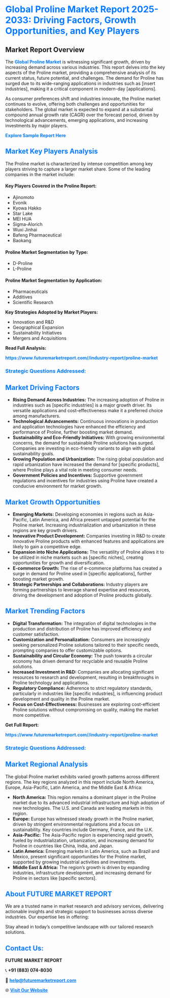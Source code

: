 <h1 style="color: #007BFF;">Global Proline Market Report 2025-2033: Driving Factors, Growth Opportunities, and Key Players</h1>

<section id="overview">
<h2>Market Report Overview</h2>
<p>The <a href="https://www.futuremarketreport.com//industry-report/proline-market" style="color: #007BFF; text-decoration: none;"><strong>Global Proline Market</strong></a> is witnessing significant growth, driven by increasing demand across various industries. This report delves into the key aspects of the Proline market, providing a comprehensive analysis of its current status, future potential, and challenges. The demand for Proline has surged due to its wide-ranging applications in industries such as [insert industries], making it a critical component in modern-day [applications].</p>
<p>As consumer preferences shift and industries innovate, the Proline market continues to evolve, offering both challenges and opportunities for stakeholders. The global market is expected to expand at a substantial compound annual growth rate (CAGR) over the forecast period, driven by technological advancements, emerging applications, and increasing investments by major players.</p>
</section>

<section id="overview">
<p><a href="https://www.futuremarketreport.com//request-sample/reportId=61163" style="color: #007BFF; text-decoration: none;"><strong>Explore Sample Report Here</strong></a></p>
</section>

<section id="key-players">
<h2 style="color: #007BFF;">Market Key Players Analysis</h2>
<p>The Proline market is characterized by intense competition among key players striving to capture a larger market share. Some of the leading companies in the market include:</p>
<h4>Key Players Covered in the Proline Report:</h4>
<ul><li>Ajinomoto</li><li>Evonik</li><li>Kyowa Hakko</li><li>Star Lake</li><li>MEI HUA</li><li>Sigma-Alorich</li><li>Wuxi Jinhai</li><li>Bafeng Pharmaceutical</li><li>Baokang</li></ul>
<h4>Proline Market Segmentation by Type:</h4>
<ul><li>D-Proline</li><li>L-Proline</li></ul>

<h4>Proline Market Segmentation by Application:</h4>
<ul><li>Pharmaceuticals</li><li>Additives</li><li>Scientific Research</li></ul>
<p><strong>Key Strategies Adopted by Market Players:</strong></p>
<ul>
<li>Innovation and R&D</li>
<li>Geographical Expansion</li>
<li>Sustainability Initiatives</li>
<li>Mergers and Acquisitions</li>
</ul>
</section>

<section>
<p><strong>Read Full Analysis: </strong></p><a href="https://www.futuremarketreport.com//industry-report/proline-market" style="color: #007BFF; text-decoration: none;"><strong>https://www.futuremarketreport.com//industry-report/proline-market</strong></a>
<h3 style="color: #007BFF;">Strategic Questions Addressed:</h3>
</section>

<section id="driving-factors">
<h2 style="color: #007BFF;">Market Driving Factors</h2>
<ul>
<li><strong>Rising Demand Across Industries:</strong> The increasing adoption of Proline in industries such as [specific industries] is a major growth driver. Its versatile applications and cost-effectiveness make it a preferred choice among manufacturers.</li>
<li><strong>Technological Advancements:</strong> Continuous innovations in production and application technologies have enhanced the efficiency and performance of Proline, further boosting market demand.</li>
<li><strong>Sustainability and Eco-Friendly Initiatives:</strong> With growing environmental concerns, the demand for sustainable Proline solutions has surged. Companies are investing in eco-friendly variants to align with global sustainability goals.</li>
<li><strong>Growing Population and Urbanization:</strong> The rising global population and rapid urbanization have increased the demand for [specific products], where Proline plays a vital role in meeting consumer needs.</li>
<li><strong>Government Policies and Incentives:</strong> Supportive government regulations and incentives for industries using Proline have created a conducive environment for market growth.</li>
</ul>
</section>

<section id="growth-opportunities">
<h2 style="color: #007BFF;">Market Growth Opportunities</h2>
<ul>
<li><strong>Emerging Markets:</strong> Developing economies in regions such as Asia-Pacific, Latin America, and Africa present untapped potential for the Proline market. Increasing industrialization and urbanization in these regions are key growth drivers.</li>
<li><strong>Innovative Product Development:</strong> Companies investing in R&D to create innovative Proline products with enhanced features and applications are likely to gain a competitive edge.</li>
<li><strong>Expansion into Niche Applications:</strong> The versatility of Proline allows it to be utilized in niche markets such as [specific niches], creating opportunities for growth and diversification.</li>
<li><strong>E-commerce Growth:</strong> The rise of e-commerce platforms has created a surge in demand for Proline used in [specific applications], further boosting market growth.</li>
<li><strong>Strategic Partnerships and Collaborations:</strong> Industry players are forming partnerships to leverage shared expertise and resources, driving the development and adoption of Proline products globally.</li>
</ul>
</section>

<section id="trending-factors">
<h2 style="color: #007BFF;">Market Trending Factors</h2>
<ul>
<li><strong>Digital Transformation:</strong> The integration of digital technologies in the production and distribution of Proline has improved efficiency and customer satisfaction.</li>
<li><strong>Customization and Personalization:</strong> Consumers are increasingly seeking personalized Proline solutions tailored to their specific needs, prompting companies to offer customizable options.</li>
<li><strong>Sustainability and Circular Economy:</strong> The push towards a circular economy has driven demand for recyclable and reusable Proline solutions.</li>
<li><strong>Increased Investment in R&D:</strong> Companies are allocating significant resources to research and development, resulting in breakthroughs in Proline technology and applications.</li>
<li><strong>Regulatory Compliance:</strong> Adherence to strict regulatory standards, particularly in industries like [specific industries], is influencing product development and quality in the Proline market.</li>
<li><strong>Focus on Cost-Effectiveness:</strong> Businesses are exploring cost-efficient Proline solutions without compromising on quality, making the market more competitive.</li>
</ul>
</section>

<section>
<p><strong>Get Full Report: </strong></p><a href="https://www.futuremarketreport.com//industry-report/proline-market" style="color: #007BFF; text-decoration: none;"><strong>https://www.futuremarketreport.com//industry-report/proline-market</strong></a>
<h3 style="color: #007BFF;">Strategic Questions Addressed:</h3>
</section>


<section id="regional-analysis">
<h2 style="color: #007BFF;">Market Regional Analysis</h2>
<p>The global Proline market exhibits varied growth patterns across different regions. The key regions analyzed in this report include North America, Europe, Asia-Pacific, Latin America, and the Middle East & Africa:</p>
<ul>
<li><strong>North America:</strong> This region remains a dominant player in the Proline market due to its advanced industrial infrastructure and high adoption of new technologies. The U.S. and Canada are leading markets in this region.</li>
<li><strong>Europe:</strong> Europe has witnessed steady growth in the Proline market, driven by stringent environmental regulations and a focus on sustainability. Key countries include Germany, France, and the U.K.</li>
<li><strong>Asia-Pacific:</strong> The Asia-Pacific region is experiencing rapid growth, fueled by industrialization, urbanization, and increasing demand for Proline in countries like China, India, and Japan.</li>
<li><strong>Latin America:</strong> Emerging markets in Latin America, such as Brazil and Mexico, present significant opportunities for the Proline market, supported by growing industrial activities and investments.</li>
<li><strong>Middle East & Africa:</strong> The region’s growth is driven by expanding industries, infrastructure development, and increasing demand for Proline in sectors like [specific sectors].</li>
</ul>
</section>

<footer>
<h2 style="color: #007BFF;">About FUTURE MARKET REPORT</h2>
<p>We are a trusted name in market research and advisory services, delivering actionable insights and strategic support to businesses across diverse industries. Our expertise lies in offering:</p>

<p>Stay ahead in today’s competitive landscape with our tailored research solutions.</p>

<h2 style="color: #007BFF;">Contact Us:</h2>
<p><strong>FUTURE MARKET REPORT</strong></p>
<p>📞 <strong>+91 (883) 074-8030</strong></p>
<p>📧 <strong><a href="mailto:help@futuremarketreport.com" style="color: #007BFF;">help@futuremarketreport.com</a></strong></p>
<p>🌐 <strong><a href="https://www.futuremarketreport.com/" style="color: #007BFF;">Visit Our Website</a></strong></p>
</footer>